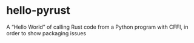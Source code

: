 # hello-pyrust

A “Hello World” of calling Rust code from a Python program with CFFI,
in order to show packaging issues
